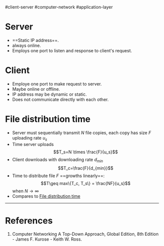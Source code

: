 #client-server #computer-network #application-layer 
# Server
- ==Static IP address==.
- always online.
- Employs one port to listen and response to client's request.
# Client
- Employe one port to make request to server.
- Maybe online or offline.
- IP address may be dynamic or static.
- Does not communicate directly with each other.
# File distribution time
- Server must sequentially transmit $N$ file copies, each copy has size $F$ uploading rate $u_s$ 
- Time server uploads $$T_s=N \times \frac{F}{u_s}$$
- Client downloads with downloading rate $d_{min}$  $$T_c=\frac{F}{d_{min}}$$
- Time to distribute file $F$ ==growths linearly==: $$T\geq max\{T_c, T_s\} = \frac{NF}{u_s}$$ when $N \to \infty$ 
- Compares to [File distribution time](Peer-to-Peer%20paradigm.md#File%20distribution%20time)
---
# References
1. Computer Networking  A Top-Down Approach, Global Edition, 8th Edition - James F. Kurose - Keith W. Ross.
